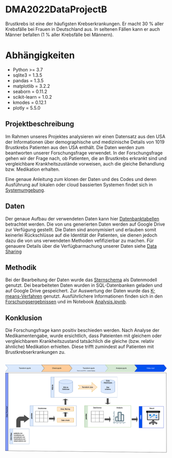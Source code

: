 # DMA2022DataProjectB

Brustkrebs ist eine der häufigsten Krebserkrankungen. Er macht 30 % aller Krebsfälle bei Frauen in Deutschland aus. In seltenen Fällen kann er auch Männer befallen (1 % aller Krebsfälle bei Männern).

# Abhängigkeiten

- Python >= 3.7
- sqlite3 = 1.3.5
- pandas = 1.3.5
- matplotlib = 3.2.2
- seaborn = 0.11.2
- scikit-learn = 1.0.2
- kmodes = 0.12.1
- plotly = 5.5.0

## Projektbeschreibung

Im Rahmen unseres Projektes analysieren wir einen Datensatz  aus den USA der Informationen über demographische und medizinische Details von 1019 Brustkrebs Patienten aus den USA enthält. Die Daten werden zum beantworten unserer Forschungsfrage verwendet. In der Forschungsfrage gehen wir der Frage nach, ob Patienten, die an Brustkrebs erkrankt sind und vergleichbare Krankheitszustände vorweisen, auch die gleiche Behandlung bzw. Medikation erhalten.

Eine genaue Anleitung zum klonen der Daten und des Codes und deren Ausführung auf lokalen oder cloud bassierten Systemen findet sich in [Systemumgebung](https://github.com/Fuenfgeld/DMA2022DataProjectB/wiki/Systemumgebung).

## Daten 
Der genaue Aufbau der verwendeten Daten kann hier [Datenbanktabellen](https://github.com/Fuenfgeld/DMA2022DataProjectB/wiki/Datenbanktabellen) betrachtet werden.
Die von uns generierten Daten werden auf Google Drive zur Verfügung gestellt. Die Daten sind anonymisiert und erlauben somit keinerlei Rückschlüsse auf die Identität der Patienten, sie dienen jedoch dazu die von uns verwendeten Methoden vefifizierbar zu machen. Für genauere Details über die Verfügbarmachung unserer Daten siehe [Data Sharing](https://github.com/Fuenfgeld/DMA2022DataProjectB/wiki/Datenmanagementplan#34-data-sharing)

## Methodik
Bei der Bearbeitung der Daten wurde das [Sternschema](https://de.wikipedia.org/wiki/Sternschema) als Datenmodell genutzt.
Dei bearbeiteten Daten wurden in SQL-Datenbanken geladen und auf Google Drive gespeichert.
Zur Auswertung der Daten wurde das [K-means-Verfahren](https://de.wikipedia.org/wiki/K-Means-Algorithmus) genutzt.
Ausführlichere Informationen finden sich in den [Forschungsergebnissen](https://github.com/Fuenfgeld/DMA2022DataProjectB/wiki/Forschungsergebnisse) und im Notebook [Analysis.ipynb](https://github.com/Fuenfgeld/DMA2022DataProjectB/blob/main/Code/Analysis.ipynb).

## Konklusion
Die Forschungsfrage kann positiv beschieden werden. Nach Analyse der Medikamentengabe, wurde ersichtlich, dass Pateienten mit gleichem oder vergleichbarem Krankheitszustand tatsächlich die gleiche (bzw. relativ ähnliche) Medikation erhielten. Diese trifft zumindest auf Patienten mit Brustkrebserkrankungen zu.
<br>
<br>

![Flowchart](https://raw.githubusercontent.com/Fuenfgeld/DMA2022DataProjectB/493ea8d456411bd701861dd6dcc4463d59ee2c46/Daten_schema/Links.svg)
![Flowchart](https://raw.githubusercontent.com/Fuenfgeld/DMA2022DataProjectB/main/Daten_schema/Dataflowchart.png)
 
